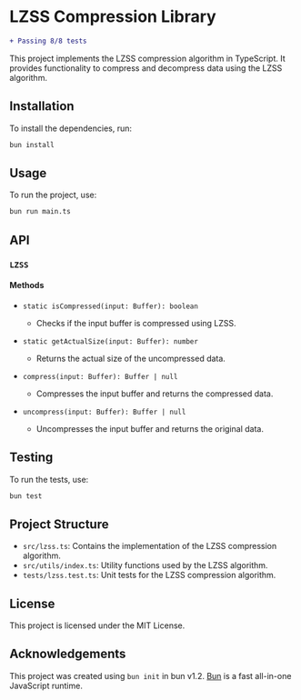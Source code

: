# LZSS Compression Library

```diff
+ Passing 8/8 tests
```

This project implements the LZSS compression algorithm in TypeScript. It provides functionality to compress and decompress data using the LZSS algorithm.

## Installation

To install the dependencies, run:

```bash
bun install
```

## Usage

To run the project, use:

```bash
bun run main.ts
```

## API

### `LZSS`

#### Methods

-   `static isCompressed(input: Buffer): boolean`

    -   Checks if the input buffer is compressed using LZSS.

-   `static getActualSize(input: Buffer): number`

    -   Returns the actual size of the uncompressed data.

-   `compress(input: Buffer): Buffer | null`

    -   Compresses the input buffer and returns the compressed data.

-   `uncompress(input: Buffer): Buffer | null`
    -   Uncompresses the input buffer and returns the original data.

## Testing

To run the tests, use:

```bash
bun test
```

## Project Structure

-   `src/lzss.ts`: Contains the implementation of the LZSS compression algorithm.
-   `src/utils/index.ts`: Utility functions used by the LZSS algorithm.
-   `tests/lzss.test.ts`: Unit tests for the LZSS compression algorithm.

## License

This project is licensed under the MIT License.

## Acknowledgements

This project was created using `bun init` in bun v1.2. [Bun](https://bun.sh) is a fast all-in-one JavaScript runtime.
